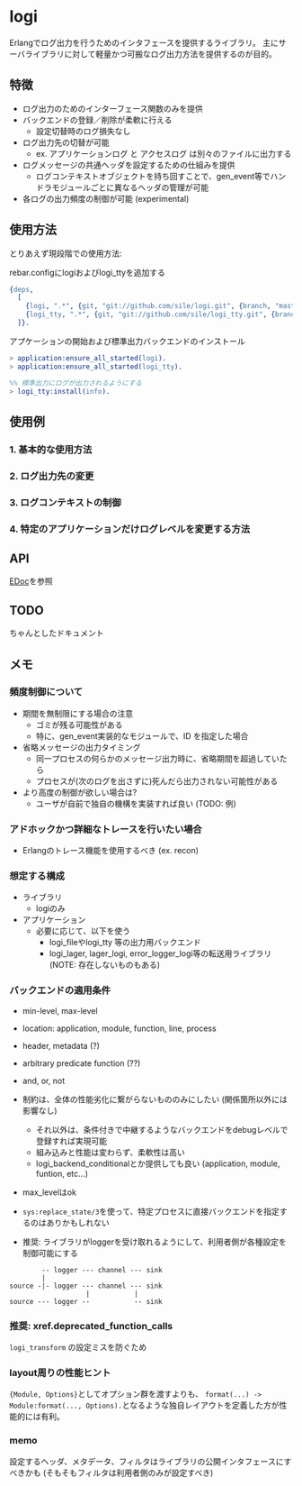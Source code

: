 logi
====

Erlangでログ出力を行うためのインタフェースを提供するライブラリ。
主にサーバライブラリに対して軽量かつ可搬なログ出力方法を提供するのが目的。

特徴
----

- ログ出力のためのインターフェース関数のみを提供
- バックエンドの登録／削除が柔軟に行える
  - 設定切替時のログ損失なし
- ログ出力先の切替が可能
  - ex. アプリケーションログ と アクセスログ は別々のファイルに出力する
- ログメッセージの共通ヘッダを設定するための仕組みを提供
  - ログコンテキストオブジェクトを持ち回すことで、gen_event等でハンドラモジュールごとに異なるヘッダの管理が可能
- 各ログの出力頻度の制御が可能 (experimental)

使用方法
--------
とりあえず現段階での使用方法:

rebar.configにlogiおよびlogi_ttyを追加する
```erlang
{deps,
  [
    {logi, ".*", {git, "git://github.com/sile/logi.git", {branch, "master"}}},
    {logi_tty, ".*", {git, "git://github.com/sile/logi_tty.git", {branch, "master"}}}
  ]}.
```

アプケーションの開始および標準出力バックエンドのインストール
```erlang
> application:ensure_all_started(logi).
> application:ensure_all_started(logi_tty).

%% 標準出力にログが出力されるようにする
> logi_tty:install(info).
```

使用例
------

### 1. 基本的な使用方法

### 2. ログ出力先の変更

### 3. ログコンテキストの制御

### 4. 特定のアプリケーションだけログレベルを変更する方法

API
---

[EDoc](doc/README.md)を参照

TODO
----
ちゃんとしたドキュメント

メモ
----

### 頻度制御について

- 期間を無制限にする場合の注意
  - ゴミが残る可能性がある
  - 特に、gen_event実装的なモジュールで、ID を指定した場合
- 省略メッセージの出力タイミング
  - 同一プロセスの何らかのメッセージ出力時に、省略期間を超過していたら
  - プロセスが(次のログを出さずに)死んだら出力されない可能性がある
- より高度の制御が欲しい場合は?
  - ユーザが自前で独自の機構を実装すれば良い (TODO: 例)

### アドホックかつ詳細なトレースを行いたい場合

- Erlangのトレース機能を使用するべき (ex. recon)

### 想定する構成

- ライブラリ
  - logiのみ
- アプリケーション
  - 必要に応じて、以下を使う
     - logi_fileやlogi_tty 等の出力用バックエンド
     - logi_lager, lager_logi, error_logger_logi等の転送用ライブラリ (NOTE: 存在しないものもある)

### バックエンドの適用条件

- min-level, max-level
- location: application, module, function, line, process
- header, metadata (?)
- arbitrary predicate function (??)
- and, or, not

- 制約は、全体の性能劣化に繋がらないもののみにしたい (関係箇所以外には影響なし)
  - それ以外は、条件付きで中継するようなバックエンドをdebugレベルで登録すれば実現可能
  - 組み込みと性能は変わらず、柔軟性は高い
  - logi_backend_conditionalとか提供しても良い (application, module, funtion, etc...)
- max_levelはok
- `sys:replace_state/3`を使って、特定プロセスに直接バックエンドを指定するのはありかもしれない


- 推奨: ライブラリがloggerを受け取れるようにして、利用者側が各種設定を制御可能にする


```
        -- logger --- channel --- sink
        |
source -|- logger --- channel --- sink
                   |           |
source --- logger --           -- sink
```

### 推奨: xref.deprecated_function_calls

`logi_transform` の設定ミスを防ぐため

### layout周りの性能ヒント

`{Module, Options}`としてオプション群を渡すよりも、
`format(...) -> Module:format(..., Options).`となるような独自レイアウトを定義した方が性能的には有利。

### memo

設定するヘッダ、メタデータ、フィルタはライブラリの公開インタフェースにすべきかも (そもそもフィルタは利用者側のみが設定すべき)
